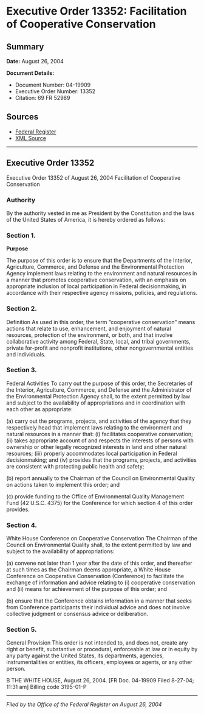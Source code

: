 # Executive Order 13352: Facilitation of Cooperative Conservation

## Summary

**Date:** August 26, 2004

**Document Details:**
- Document Number: 04-19909
- Executive Order Number: 13352
- Citation: 69 FR 52989

## Sources
- [Federal Register](https://www.federalregister.gov/documents/2004/08/30/04-19909/facilitation-of-cooperative-conservation)
- [XML Source](https://www.federalregister.gov/documents/full_text/xml/2004/08/30/04-19909.xml)

---

## Executive Order 13352

Executive Order 13352 of August 26, 2004
Facilitation of Cooperative Conservation
### Authority

By the authority vested in me as President by the Constitution and the laws of the United States of America, it is hereby ordered as follows:
### Section 1.

**Purpose**

The purpose of this order is to ensure that the Departments of the Interior, Agriculture, Commerce, and Defense and the Environmental Protection Agency implement laws relating to the environment and natural resources in a manner that promotes cooperative conservation, with an emphasis on appropriate inclusion of local participation in Federal decisionmaking, in accordance with their respective agency missions, policies, and regulations.
### Section 2.

Definition
As used in this order, the term “cooperative conservation” means actions that relate to use, enhancement, and enjoyment of natural resources, protection of the environment, or both, and that involve collaborative activity among Federal, State, local, and tribal governments, private for-profit and nonprofit institutions, other nongovernmental entities and individuals.
### Section 3.

Federal Activities
To carry out the purpose of this order, the Secretaries of the Interior, Agriculture, Commerce, and Defense and the Administrator of the Environmental Protection Agency shall, to the extent permitted by law and subject to the availability of appropriations and in coordination with each other as appropriate:

(a) carry out the programs, projects, and activities of the agency that they respectively head that implement laws relating to the environment and natural resources in a manner that:
    (i) facilitates cooperative conservation;
    (ii) takes appropriate account of and respects the interests of persons with ownership or other legally recognized interests in land and other natural resources;
    (iii) properly accommodates local participation in Federal decisionmaking; and
    (iv) provides that the programs, projects, and activities are consistent with protecting public health and safety;

(b) report annually to the Chairman of the Council on Environmental Quality on actions taken to implement this order; and

(c) provide funding to the Office of Environmental Quality Management Fund (42 U.S.C. 4375) for the Conference for which section 4 of this order provides.
### Section 4.

White House Conference on Cooperative Conservation
The Chairman of the Council on Environmental Quality shall, to the extent permitted by law and subject to the availability of appropriations:

(a) convene not later than 1 year after the date of this order, and thereafter at such times as the Chairman deems appropriate, a White House Conference on Cooperative Conservation (Conference) to facilitate the exchange of information and advice relating to (i) cooperative conservation and (ii) means for achievement of the purpose of this order; and

(b) ensure that the Conference obtains information in a manner that seeks from Conference participants their individual advice and does not involve collective judgment or consensus advice or deliberation.
### Section 5.

General Provision
This order is not intended to, and does not, create any right or benefit, substantive or procedural, enforceable at law or in equity by any party against the United States, its departments, agencies, instrumentalities or entities, its officers, employees or agents, or any other person.

B
THE WHITE HOUSE,
August 26, 2004.
[FR Doc. 04-19909
Filed 8-27-04; 11:31 am]
Billing code 3195-01-P

---

*Filed by the Office of the Federal Register on August 26, 2004*
